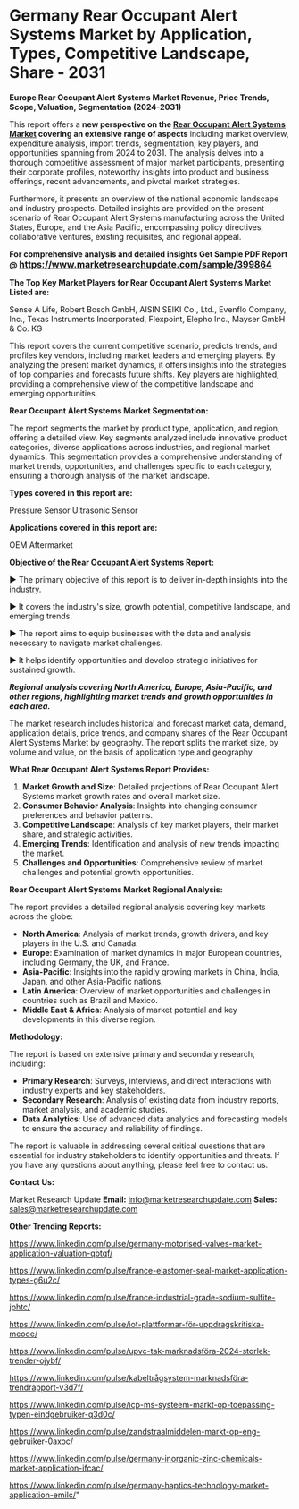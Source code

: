 # Germany Rear Occupant Alert Systems Market by Application, Types, Competitive Landscape, Share - 2031

<strong>Europe Rear Occupant Alert Systems Market Revenue, Price Trends, Scope, Valuation, Segmentation (2024-2031)</strong>

This report offers a <strong>new perspective on the <a href=https://www.marketresearchupdate.com/sample/399864>Rear Occupant Alert Systems Market</a> covering an extensive range of aspects</strong> including market overview, expenditure analysis, import trends, segmentation, key players, and opportunities spanning from 2024 to 2031. The analysis delves into a thorough competitive assessment of major market participants, presenting their corporate profiles, noteworthy insights into product and business offerings, recent advancements, and pivotal market strategies.

Furthermore, it presents an overview of the national economic landscape and industry prospects. Detailed insights are provided on the present scenario of Rear Occupant Alert Systems manufacturing across the United States, Europe, and the Asia Pacific, encompassing policy directives, collaborative ventures, existing requisites, and regional appeal.

<strong>For comprehensive analysis and detailed insights Get Sample PDF Report @ <a href=https://www.marketresearchupdate.com/sample/399864><font size=3 color=#0000ff>https://www.marketresearchupdate.com/sample/399864</font></a></strong>

<strong>The Top Key Market Players for Rear Occupant Alert Systems Market Listed are:</strong>

Sense A Life, Robert Bosch GmbH, AISIN SEIKI Co., Ltd., Evenflo Company, Inc., Texas Instruments Incorporated, Flexpoint, Elepho Inc., Mayser GmbH & Co. KG

This report covers the current competitive scenario, predicts trends, and profiles key vendors, including market leaders and emerging players. By analyzing the present market dynamics, it offers insights into the strategies of top companies and forecasts future shifts. Key players are highlighted, providing a comprehensive view of the competitive landscape and emerging opportunities.

<strong>Rear Occupant Alert Systems Market Segmentation:</strong>

The report segments the market by product type, application, and region, offering a detailed view. Key segments analyzed include innovative product categories, diverse applications across industries, and regional market dynamics. This segmentation provides a comprehensive understanding of market trends, opportunities, and challenges specific to each category, ensuring a thorough analysis of the market landscape.

<strong>Types covered in this report are:</strong>

Pressure Sensor
Ultrasonic Sensor

<strong>Applications covered in this report are:</strong>

OEM
Aftermarket

<strong>Objective of the Rear Occupant Alert Systems Report:</strong>

▶ The primary objective of this report is to deliver in-depth insights into the industry.

▶ It covers the industry's size, growth potential, competitive landscape, and emerging trends.

▶ The report aims to equip businesses with the data and analysis necessary to navigate market challenges.

▶ It helps identify opportunities and develop strategic initiatives for sustained growth.

<strong><em>Regional analysis covering North America, Europe, Asia-Pacific, and other regions, highlighting market trends and growth opportunities in each area.</em></strong>

The market research includes historical and forecast market data, demand, application details, price trends, and company shares of the Rear Occupant Alert Systems Market by geography. The report splits the market size, by volume and value, on the basis of application type and geography

<strong>What Rear Occupant Alert Systems Report Provides:</strong>
<ol>
  <li><strong>Market Growth and Size</strong>: Detailed projections of Rear Occupant Alert Systems market growth rates and overall market size.</li>
  <li><strong>Consumer Behavior Analysis</strong>: Insights into changing consumer preferences and behavior patterns.</li>
  <li><strong>Competitive Landscape</strong>: Analysis of key market players, their market share, and strategic activities.</li>
  <li><strong>Emerging Trends</strong>: Identification and analysis of new trends impacting the market.</li>
  <li><strong>Challenges and Opportunities</strong>: Comprehensive review of market challenges and potential growth opportunities.</li>
</ol>

<strong>Rear Occupant Alert Systems Market Regional Analysis:</strong>

The report provides a detailed regional analysis covering key markets across the globe:
<ul>
  <li><strong>North America</strong>: Analysis of market trends, growth drivers, and key players in the U.S. and Canada.</li>
  <li><strong>Europe</strong>: Examination of market dynamics in major European countries, including Germany, the UK, and France.</li>
  <li><strong>Asia-Pacific</strong>: Insights into the rapidly growing markets in China, India, Japan, and other Asia-Pacific nations.</li>
  <li><strong>Latin America</strong>: Overview of market opportunities and challenges in countries such as Brazil and Mexico.</li>
  <li><strong>Middle East &amp; Africa</strong>: Analysis of market potential and key developments in this diverse region.</li>
</ul>

<strong>Methodology:</strong>

The report is based on extensive primary and secondary research, including:
<ul>
  <li><strong>Primary Research</strong>: Surveys, interviews, and direct interactions with industry experts and key stakeholders.</li>
  <li><strong>Secondary Research</strong>: Analysis of existing data from industry reports, market analysis, and academic studies.</li>
  <li><strong>Data Analytics</strong>: Use of advanced data analytics and forecasting models to ensure the accuracy and reliability of findings.</li>
</ul>
The report is valuable in addressing several critical questions that are essential for industry stakeholders to identify opportunities and threats. If you have any questions about anything, please feel free to contact us.

<strong>Contact Us:</strong>

Market Research Update
<strong>Email:</strong> info@marketresearchupdate.com
<strong>Sales:</strong> sales@marketresearchupdate.com

<strong>Other Trending Reports:</strong>

<a href=https://www.linkedin.com/pulse/germany-motorised-valves-market-application-valuation-qbtqf/>https://www.linkedin.com/pulse/germany-motorised-valves-market-application-valuation-qbtqf/</a>

<a href=https://www.linkedin.com/pulse/france-elastomer-seal-market-application-types-g6u2c/>https://www.linkedin.com/pulse/france-elastomer-seal-market-application-types-g6u2c/</a>

<a href=https://www.linkedin.com/pulse/france-industrial-grade-sodium-sulfite-jphtc/>https://www.linkedin.com/pulse/france-industrial-grade-sodium-sulfite-jphtc/</a>

<a href=https://www.linkedin.com/pulse/iot-plattformar-för-uppdragskritiska-meooe/>https://www.linkedin.com/pulse/iot-plattformar-för-uppdragskritiska-meooe/</a>

<a href=https://www.linkedin.com/pulse/upvc-tak-marknadsföra-2024-storlek-trender-ojybf/>https://www.linkedin.com/pulse/upvc-tak-marknadsföra-2024-storlek-trender-ojybf/</a>

<a href=https://www.linkedin.com/pulse/kabeltrågsystem-marknadsföra-trendrapport-v3d7f/>https://www.linkedin.com/pulse/kabeltrågsystem-marknadsföra-trendrapport-v3d7f/</a>

<a href=https://www.linkedin.com/pulse/icp-ms-systeem-markt-op-toepassing-typen-eindgebruiker-q3d0c/>https://www.linkedin.com/pulse/icp-ms-systeem-markt-op-toepassing-typen-eindgebruiker-q3d0c/</a>

<a href=https://www.linkedin.com/pulse/zandstraalmiddelen-markt-op-eng-gebruiker-0axoc/>https://www.linkedin.com/pulse/zandstraalmiddelen-markt-op-eng-gebruiker-0axoc/</a>

<a href=https://www.linkedin.com/pulse/germany-inorganic-zinc-chemicals-market-application-ifcac/>https://www.linkedin.com/pulse/germany-inorganic-zinc-chemicals-market-application-ifcac/</a>

<a href=https://www.linkedin.com/pulse/germany-haptics-technology-market-application-emilc/>https://www.linkedin.com/pulse/germany-haptics-technology-market-application-emilc/</a>"

